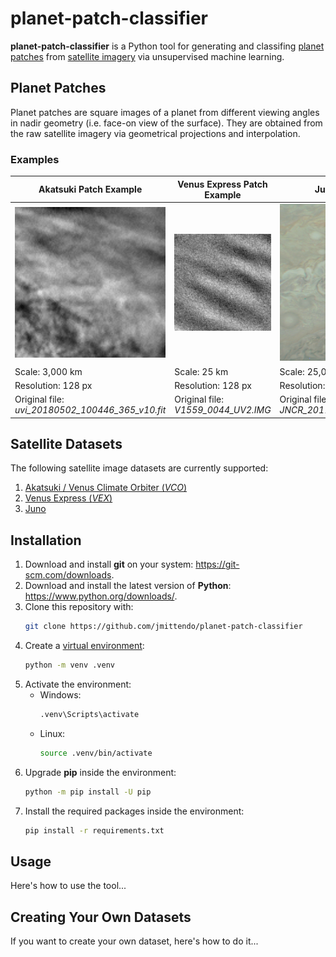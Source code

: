 planet-patch-classifier
=======================

**planet-patch-classifier** is a Python tool for generating
and classifing [planet patches](#planet-patches) from
[satellite imagery](#satellite-datasets) via unsupervised machine learning.

Planet Patches
--------------
Planet patches are square images of a planet from different viewing angles in nadir
geometry (i.e. face-on view of the surface). They are obtained from the raw satellite
imagery via geometrical projections and interpolation.

### Examples
| Akatsuki Patch Example                                  | Venus Express Patch Example                        | Juno Patch Example                                    |
| ------------------------------------------------------- | -------------------------------------------------- | ---------------------------------------------------   |
| <img src="docs/patch-example-vco.png" width="256">      | <img src="docs/patch-example-vex.png" width="256"> | <img src="docs/patch-example-juno.png" width="256">   |
| Scale: 3,000 km                                         | Scale: 25 km                                       | Scale: 25,000 km                                      |
| Resolution: 128 px                                      | Resolution: 128 px                                 | Resolution: 224 px                                    |
| Original file: <br /> *uvi_20180502_100446_365_v10.fit* | Original file: <br /> *V1559_0044_UV2.IMG*         | Original file: <br /> *JNCR_2017244_08C00121_V01.IMG* |

Satellite Datasets
-------------------
The following satellite image datasets are currently supported:
1. [Akatsuki / Venus Climate Orbiter (*VCO*)](https://darts.isas.jaxa.jp/planet/project/akatsuki/)
2. [Venus Express (*VEX*)](https://www.cosmos.esa.int/web/psa/venus-express)
3. [Juno](https://pds-imaging.jpl.nasa.gov/portal/juno_mission.html)

Installation
------------
1. Download and install **git** on your system: https://git-scm.com/downloads.
2. Download and install the latest version of **Python**: https://www.python.org/downloads/.
3. Clone this repository with:
    ```sh
    git clone https://github.com/jmittendo/planet-patch-classifier
    ```
4. Create a [virtual environment](https://docs.python.org/3/library/venv.html):
    ```sh
    python -m venv .venv
    ```
5. Activate the environment:
    * Windows:
        ```sh
        .venv\Scripts\activate
        ```
    * Linux:
        ```sh
        source .venv/bin/activate
        ```
6. Upgrade **pip** inside the environment:
    ```sh
    python -m pip install -U pip
    ```
7. Install the required packages inside the environment:
    ```sh
    pip install -r requirements.txt
    ```
Usage
-----
Here's how to use the tool...

Creating Your Own Datasets
---------------------------
If you want to create your own dataset, here's how to do it...
